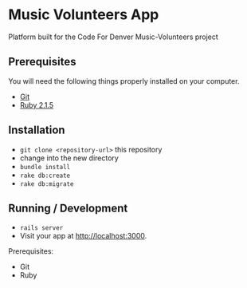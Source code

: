 # Music Volunteers App

Platform built for the Code For Denver Music-Volunteers project

## Prerequisites

You will need the following things properly installed on your computer.

* [Git](http://git-scm.com/)
* [Ruby 2.1.5](https://www.ruby-lang.org/en/) 

## Installation

* `git clone <repository-url>` this repository
* change into the new directory
* `bundle install`
* `rake db:create`
* `rake db:migrate`

## Running / Development

* `rails server`
* Visit your app at [http://localhost:3000](http://localhost:3000).  

Prerequisites:
* Git
* Ruby
